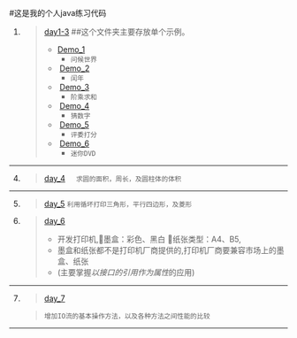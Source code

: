 #这是我的个人java练习代码
1. > [day1-3](./day1-3)
   > ##这个文件夹主要存放单个示例。
      > *  [Demo_1](./day1-3/Demo_1.java)
      >     + `问候世界`
      > *  [Demo_2](./day1-3/Demo_2.java)
      >     + `闰年`
      > *  [Demo_3](./day1-3/Demo_3.java)
      >     + `阶乘求和`
      > *  [Demo_4](./day1-3/Demo_4.java)
      >     + `猜数字`
      > *  [Demo_5](./day1-3/Demo_5.java)
      >     + `评委打分`
      > *  [Demo_6](./day1-3/Demo_6.java)
      >     + `迷你DVD`         
 ---
4. > [day_4](./day_4)
     `求圆的面积，周长，及圆柱体的体积`
---
5. > [day_5](.day_5)
   > `利用循坏打印三角形，平行四边形，及菱形`
6. > [day_6](./day_6)
   > * 开发打印机,墨盒：彩色、黑白 纸张类型：A4、B5,
   > * 墨盒和纸张都不是打印机厂商提供的,打印机厂商要兼容市场上的墨盒、纸张
   > * (主要掌握*以接口的引用作为属性*的应用)
---
7. > [day_7](./day_7)

   > `增加IO流的基本操作方法，以及各种方法之间性能的比较`
---


